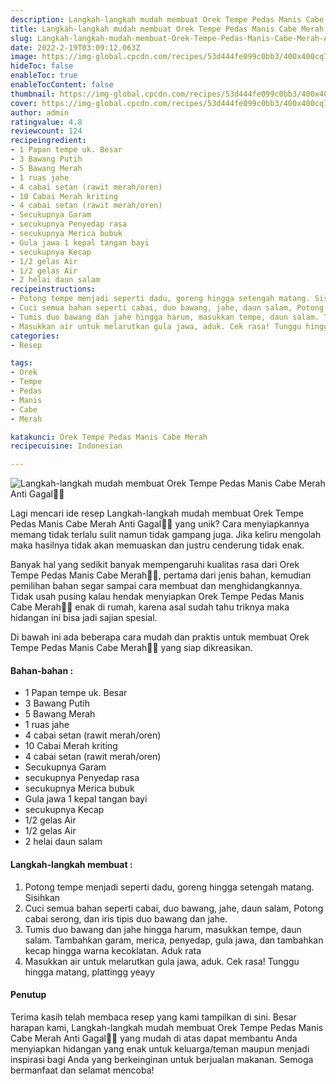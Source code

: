```yaml
---
description: Langkah-langkah mudah membuat Orek Tempe Pedas Manis Cabe Merah Anti Gagal"
title: Langkah-langkah mudah membuat Orek Tempe Pedas Manis Cabe Merah Anti Gagal
slug: Langkah-langkah-mudah-membuat-Orek-Tempe-Pedas-Manis-Cabe-Merah-Anti-Gagal
date: 2022-2-19T03:09:12.063Z
image: https://img-global.cpcdn.com/recipes/53d444fe099c0bb3/400x400cq70/photo.jpg
hideToc: false
enableToc: true
enableTocContent: false
thumbnail: https://img-global.cpcdn.com/recipes/53d444fe099c0bb3/400x400cq70/photo.jpg
cover: https://img-global.cpcdn.com/recipes/53d444fe099c0bb3/400x400cq70/photo.jpg
author: admin
ratingvalue: 4.8
reviewcount: 124
recipeingredient:
- 1 Papan tempe uk. Besar
- 3 Bawang Putih
- 5 Bawang Merah
- 1 ruas jahe
- 4 cabai setan (rawit merah/oren)
- 10 Cabai Merah kriting
- 4 cabai setan (rawit merah/oren)
- Secukupnya Garam
- secukupnya Penyedap rasa
- secukupnya Merica bubuk
- Gula jawa 1 kepal tangan bayi
- secukupnya Kecap
- 1/2 gelas Air
- 1/2 gelas Air
- 2 helai daun salam
recipeinstructions:
- Potong tempe menjadi seperti dadu, goreng hingga setengah matang. Sisihkan
- Cuci semua bahan seperti cabai, duo bawang, jahe, daun salam, Potong cabai serong, dan iris tipis duo bawang dan jahe.
- Tumis duo bawang dan jahe hingga harum, masukkan tempe, daun salam. Tambahkan garam, merica, penyedap, gula jawa, dan tambahkan kecap hingga warna kecoklatan. Aduk rata
- Masukkan air untuk melarutkan gula jawa, aduk. Cek rasa! Tunggu hingga matang, plattingg yeayy
categories:
- Resep

tags:
- Orek
- Tempe
- Pedas
- Manis
- Cabe
- Merah

katakunci: Orek Tempe Pedas Manis Cabe Merah
recipecuisine: Indonesian

---
```


![Langkah-langkah mudah membuat Orek Tempe Pedas Manis Cabe Merah Anti Gagal👩‍🍳](https://img-global.cpcdn.com/recipes/53d444fe099c0bb3/400x400cq70/photo.jpg)

Lagi mencari ide resep Langkah-langkah mudah membuat Orek Tempe Pedas Manis Cabe Merah Anti Gagal👩‍🍳 yang unik? Cara menyiapkannya memang tidak terlalu sulit namun tidak gampang juga. Jika keliru mengolah maka hasilnya tidak akan memuaskan dan justru cenderung tidak enak.

Banyak hal yang sedikit banyak mempengaruhi kualitas rasa dari Orek Tempe Pedas Manis Cabe Merah👩‍🍳, pertama dari jenis bahan, kemudian pemilihan bahan segar sampai cara membuat dan menghidangkannya. Tidak usah pusing kalau hendak menyiapkan Orek Tempe Pedas Manis Cabe Merah👩‍🍳 enak di rumah, karena asal sudah tahu triknya maka hidangan ini bisa jadi sajian spesial.

Di bawah ini ada beberapa cara mudah dan praktis untuk membuat Orek Tempe Pedas Manis Cabe Merah👩‍🍳 yang siap dikreasikan.

<!--inarticleads1-->

#### Bahan-bahan :

- 1 Papan tempe uk. Besar
- 3 Bawang Putih
- 5 Bawang Merah
- 1 ruas jahe
- 4 cabai setan (rawit merah/oren)
- 10 Cabai Merah kriting
- 4 cabai setan (rawit merah/oren)
- Secukupnya Garam
- secukupnya Penyedap rasa
- secukupnya Merica bubuk
- Gula jawa 1 kepal tangan bayi
- secukupnya Kecap
- 1/2 gelas Air
- 1/2 gelas Air
- 2 helai daun salam

<!--inarticleads2-->

#### Langkah-langkah membuat :

1. Potong tempe menjadi seperti dadu, goreng hingga setengah matang. Sisihkan
1. Cuci semua bahan seperti cabai, duo bawang, jahe, daun salam, Potong cabai serong, dan iris tipis duo bawang dan jahe.
1. Tumis duo bawang dan jahe hingga harum, masukkan tempe, daun salam. Tambahkan garam, merica, penyedap, gula jawa, dan tambahkan kecap hingga warna kecoklatan. Aduk rata
1. Masukkan air untuk melarutkan gula jawa, aduk. Cek rasa! Tunggu hingga matang, plattingg yeayy

#### Penutup

Terima kasih telah membaca resep yang kami tampilkan di sini. Besar harapan kami, Langkah-langkah mudah membuat Orek Tempe Pedas Manis Cabe Merah Anti Gagal👩‍🍳 yang mudah di atas dapat membantu Anda menyiapkan hidangan yang enak untuk keluarga/teman maupun menjadi inspirasi bagi Anda yang berkeinginan untuk berjualan makanan. Semoga bermanfaat dan selamat mencoba!
